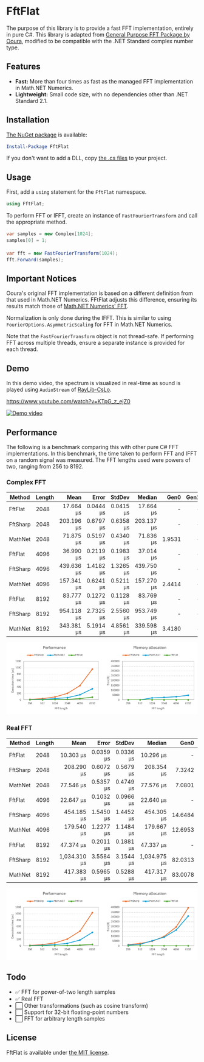 # FftFlat

The purpose of this library is to provide a fast FFT implementation, entirely in pure C#.
This library is adapted from [General Purpose FFT Package by Ooura](https://www.kurims.kyoto-u.ac.jp/~ooura/fft.html), modified to be compatible with the .NET Standard complex number type.



## Features

* __Fast:__ More than four times as fast as the managed FFT implementation in Math.NET Numerics.
* __Lightweight:__ Small code size, with no dependencies other than .NET Standard 2.1.



## Installation

[The NuGet package](https://www.nuget.org/packages/FftFlat) is available:

```ps1
Install-Package FftFlat
```

If you don't want to add a DLL, copy [the .cs files](https://github.com/sinshu/fftflat/tree/main/FftFlat) to your project.



## Usage

First, add a `using` statement for the `FftFlat` namespace.

```cs
using FftFlat;
```

To perform FFT or IFFT, create an instance of `FastFourierTransform` and call the appropriate method.

```cs
var samples = new Complex[1024];
samples[0] = 1;

var fft = new FastFourierTransform(1024);
fft.Forward(samples);
```



## Important Notices

Ooura's original FFT implementation is based on a different definition from that used in Math.NET Numerics. FFtFlat adjusts this difference, ensuring its results match those of [Math.NET Numerics' FFT](https://numerics.mathdotnet.com/api/MathNet.Numerics.IntegralTransforms/Fourier.htm).

Normalization is only done during the IFFT.
This is similar to using `FourierOptions.AsymmetricScaling` for FFT in Math.NET Numerics.

Note that the `FastFourierTransform` object is not thread-safe.
If performing FFT across multiple threads, ensure a separate instance is provided for each thread.



## Demo

In this demo video, the spectrum is visualized in real-time as sound is played using `AudioStream` of [RayLib-CsLo](https://github.com/NotNotTech/Raylib-CsLo).

https://www.youtube.com/watch?v=KTpG_z_ejZ0  

[![Demo video](https://img.youtube.com/vi/KTpG_z_ejZ0/0.jpg)](https://www.youtube.com/watch?v=KTpG_z_ejZ0)



## Performance

The following is a benchmark comparing this with other pure C# FFT implementations.
In this benchmark, the time taken to perform FFT and IFFT on a random signal was measured.
The FFT lengths used were powers of two, ranging from 256 to 8192.

### Complex FFT

| Method   | Length | Mean         | Error     | StdDev    | Median       | Gen0    | Gen1    | Gen2    | Allocated |
|--------- |------- |-------------:|----------:|----------:|-------------:|--------:|--------:|--------:|----------:|
| FftFlat  | 2048   |    17.664 μs | 0.0444 μs | 0.0415 μs |    17.664 μs |       - |       - |       - |         - |
| FftSharp | 2048   |   203.196 μs | 0.6797 μs | 0.6358 μs |   203.137 μs |       - |       - |       - |         - |
| MathNet  | 2048   |    71.875 μs | 0.5197 μs | 0.4340 μs |    71.836 μs |  1.9531 |       - |       - |   25660 B |
| FftFlat  | 4096   |    36.990 μs | 0.2119 μs | 0.1983 μs |    37.014 μs |       - |       - |       - |         - |
| FftSharp | 4096   |   439.636 μs | 1.4182 μs | 1.3265 μs |   439.750 μs |       - |       - |       - |         - |
| MathNet  | 4096   |   157.341 μs | 0.6241 μs | 0.5211 μs |   157.270 μs |  2.4414 |       - |       - |   33650 B |
| FftFlat  | 8192   |    83.777 μs | 0.1272 μs | 0.1128 μs |    83.769 μs |       - |       - |       - |         - |
| FftSharp | 8192   |   954.118 μs | 2.7325 μs | 2.5560 μs |   953.749 μs |       - |       - |       - |         - |
| MathNet  | 8192   |   343.381 μs | 5.1914 μs | 4.8561 μs |   339.598 μs |  3.4180 |       - |       - |   47481 B |

![A graphical plot of the table above.](plot_cfft.png)

### Real FFT

| Method   | Length | Mean         | Error     | StdDev    | Median       | Gen0    | Gen1    | Gen2    | Allocated |
|--------- |------- |-------------:|----------:|----------:|-------------:|--------:|--------:|--------:|----------:|
| FftFlat  | 2048   |    10.303 μs | 0.0359 μs | 0.0336 μs |    10.296 μs |       - |       - |       - |         - |
| FftSharp | 2048   |   208.290 μs | 0.6072 μs | 0.5679 μs |   208.354 μs |  7.3242 |  0.7324 |       - |   98416 B |
| MathNet  | 2048   |    77.546 μs | 0.5357 μs | 0.4749 μs |    77.576 μs |  7.0801 |  0.8545 |       - |   90663 B |
| FftFlat  | 4096   |    22.647 μs | 0.1032 μs | 0.0966 μs |    22.640 μs |       - |       - |       - |         - |
| FftSharp | 4096   |   454.185 μs | 1.5450 μs | 1.4452 μs |   454.305 μs | 14.6484 |  3.4180 |       - |  196720 B |
| MathNet  | 4096   |   179.540 μs | 1.2277 μs | 1.1484 μs |   179.667 μs | 12.6953 |  2.9297 |       - |  165035 B |
| FftFlat  | 8192   |    47.374 μs | 0.2011 μs | 0.1881 μs |    47.337 μs |       - |       - |       - |         - |
| FftSharp | 8192   | 1,034.310 μs | 3.5584 μs | 3.1544 μs | 1,034.975 μs | 82.0313 | 82.0313 | 82.0313 |  393356 B |
| MathNet  | 8192   |   417.383 μs | 0.5965 μs | 0.5288 μs |   417.317 μs | 83.0078 | 83.0078 | 83.0078 |  309285 B |

![A graphical plot of the table above.](plot_rfft.png)



## Todo

* ✅ FFT for power-of-two length samples
* ✅ Real FFT
* ⬜ Other transformations (such as cosine transform)
* ⬜ Support for 32-bit floating-point numbers
* ⬜ FFT for arbitrary length samples



## License

FftFlat is available under [the MIT license](LICENSE.md).
